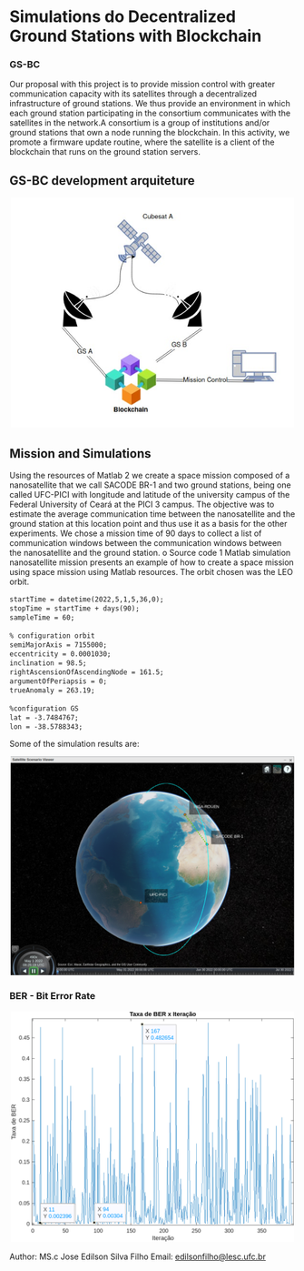 
# Simulations do  Decentralized Ground Stations with Blockchain

### GS-BC
Our proposal with this project is to provide mission control with greater communication capacity with its satellites through a decentralized infrastructure
of ground stations. We thus provide an environment in which each ground station participating in the consortium communicates with the satellites in the 
network.A consortium is a group of institutions and/or ground stations that own a node running the blockchain. 
In this activity, we promote a firmware update routine, where the satellite is a client of the blockchain that runs on the ground station servers. 

## GS-BC development arquiteture


<p align="center">
  <img src="/images/consorcio_gs.jpeg" width="500">
</p>

## Mission and Simulations

Using the resources of Matlab 2 we create a space mission composed of a nanosatellite that we call SACODE BR-1 and two ground stations, being one called
UFC-PICI with longitude and latitude of the university campus of the Federal University of Ceará at the PICI 3 campus. The objective was to estimate the average communication time between the nanosatellite
and the ground station at this location point and thus use it as a basis for the other experiments. We chose a mission time of 90 days to collect a list of communication windows between the
communication windows between the nanosatellite and the ground station. o Source code 1 Matlab simulation
nanosatellite mission presents an example of how to create a space mission using
space mission using Matlab resources. The orbit chosen was the LEO orbit. 

```
startTime = datetime(2022,5,1,5,36,0);
stopTime = startTime + days(90);
sampleTime = 60;

% configuration orbit
semiMajorAxis = 7155000;
eccentricity = 0.0001030;
inclination = 98.5; 
rightAscensionOfAscendingNode = 161.5; 
argumentOfPeriapsis = 0; 
trueAnomaly = 263.19; 

%configuration GS
lat = -3.7484767;
lon = -38.5788343;
```
Some of the simulation results are:

<p align="center">
  <img src="/images/simulation-matlab-2gs.png" width="500">
</p>

### BER - Bit Error Rate


<p align="center">
  <img src="/images/BERxOverpass.png" width="500">
</p>


Author: MS.c Jose Edilson Silva Filho
Email: edilsonfilho@lesc.ufc.br



